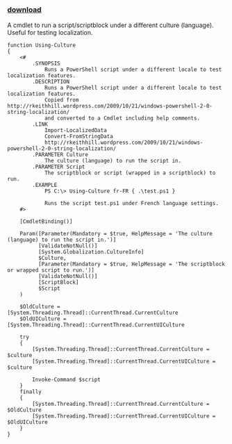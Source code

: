 ﻿---
pid:            4120
parent:         0
children:       
poster:         Markus M Egger
title:          
date:           2013-04-19 08:11:03
description:    A cmdlet to run a script/scriptblock under a different culture (language). Useful for testing localization.
format:         posh
---

# 

### [download](4120.ps1)  

A cmdlet to run a script/scriptblock under a different culture (language). Useful for testing localization.

```posh
function Using-Culture
{
    <#
        .SYNOPSIS
            Runs a PowerShell script under a different locale to test localization features.
        .DESCRIPTION
            Runs a PowerShell script under a different locale to test localization features.
            Copied from http://rkeithhill.wordpress.com/2009/10/21/windows-powershell-2-0-string-localization/
            and converted to a Cmdlet including help comments.
        .LINK
            Import-LocalizedData
            Convert-FromStringData
            http://rkeithhill.wordpress.com/2009/10/21/windows-powershell-2-0-string-localization/
        .PARAMETER Culture
            The culture (language) to run the script in.
        .PARAMETER Script
            The scriptblock or script (wrapped in a scriptblock) to run.
        .EXAMPLE
            PS C:\> Using-Culture fr-FR { .\test.ps1 }

            Runs the script test.ps1 under French language settings.
    #>
        
    [CmdletBinding()]

    Param([Parameter(Mandatory = $true, HelpMessage = 'The culture (language) to run the script in.')]
          [ValidateNotNull()]
          [System.Globalization.CultureInfo]
          $Culture,
          [Parameter(Mandatory = $true, HelpMessage = 'The scriptblock or wrapped script to run.')]
          [ValidateNotNull()]
          [ScriptBlock]
          $Script
    )

    $OldCulture = [System.Threading.Thread]::CurrentThread.CurrentCulture
    $OldUICulture = [System.Threading.Thread]::CurrentThread.CurrentUICulture
    
    try
    {
        [System.Threading.Thread]::CurrentThread.CurrentCulture = $culture
        [System.Threading.Thread]::CurrentThread.CurrentUICulture = $culture
        
        Invoke-Command $script
    }
    finally
    {
        [System.Threading.Thread]::CurrentThread.CurrentCulture = $OldCulture
        [System.Threading.Thread]::CurrentThread.CurrentUICulture = $OldUICulture
    }
}

```
